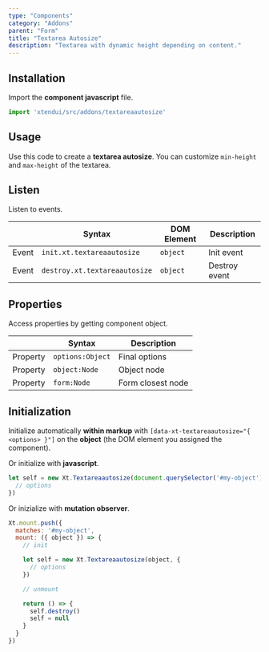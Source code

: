 ```yaml
---
type: "Components"
category: "Addons"
parent: "Form"
title: "Textarea Autosize"
description: "Textarea with dynamic height depending on content."
---
```


## Installation

Import the **component javascript** file.

```jsx
import 'xtendui/src/addons/textareaautosize'
```

## Usage

Use this code to create a **textarea autosize**. You can customize `min-height` and `max-height` of the textarea.

<demo>
  <demovanilla src="vanilla/components/addons/form/textareaautosize">
  </demovanilla>
</demo>

## Listen

Listen to events.

<div class="xt-overflow-sub overflow-y-hidden overflow-x-scroll my-4 xt-m-auto w-full">

|                         | Syntax                                    | DOM Element                    | Description                   |
| ----------------------- | ----------------------------------------- | ----------------------------- | ----------------------------- |
| Event                   | `init.xt.textareaautosize`           | `object` | Init event             |
| Event                   | `destroy.xt.textareaautosize`           | `object` | Destroy event             |

</div>

## Properties

Access properties by getting component object.

<div class="xt-overflow-sub overflow-y-hidden overflow-x-scroll my-4 xt-m-auto w-full">

|                         | Syntax                                   | Description                   |
| ----------------------- | ---------------------------------------- | ----------------------------- |
| Property                   | `options:Object`       | Final options             |
| Property                   | `object:Node`       | Object node             |
| Property                   | `form:Node`       | Form closest node             |

</div>

## Initialization

Initialize automatically **within markup** with `[data-xt-textareaautosize="{ <options> }"]` on the **object** (the DOM element you assigned the component).

Or initialize with **javascript**.

```js
let self = new Xt.Textareaautosize(document.querySelector('#my-object'), {
  // options
})
```

Or inizialize with **mutation observer**.

```js
Xt.mount.push({
  matches: '#my-object',
  mount: ({ object }) => {
    // init

    let self = new Xt.Textareaautosize(object, {
      // options
    })

    // unmount

    return () => {
      self.destroy()
      self = null
    }
  }
})
```
